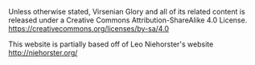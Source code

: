 Unless otherwise stated, Virsenian Glory and all of its related content is released under a Creative Commons Attribution-ShareAlike 4.0 License. https://creativecommons.org/licenses/by-sa/4.0

This website is partially based off of Leo Niehorster's website http://niehorster.org/